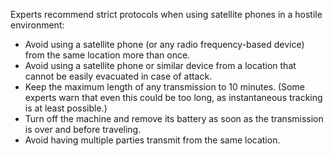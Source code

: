 [Title]: # (Recommended Protocols)
[Difficulty]: # (Advanced)
[Order]: # (2)

Experts recommend strict protocols when using satellite phones in a hostile environment:

*   Avoid using a satellite phone (or any radio frequency-based device) from the same location more than once.
*   Avoid using a satellite phone or similar device from a location that cannot be easily evacuated in case of attack.
*   Keep the maximum length of any transmission to 10 minutes. (Some experts warn that even this could be too long, as instantaneous tracking is at least possible.)
*   Turn off the machine and remove its battery as soon as the transmission is over and before traveling.
*   Avoid having multiple parties transmit from the same location.